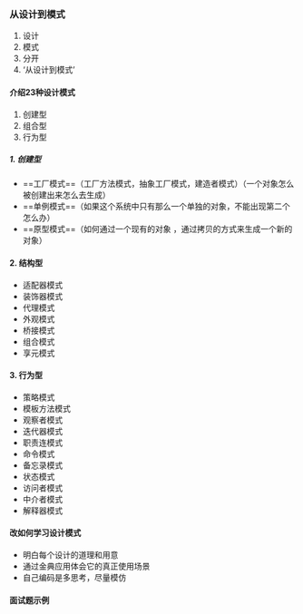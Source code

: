 ### 从设计到模式
1. 设计
2. 模式
3. 分开
4. ‘从设计到模式’


#### 介绍23种设计模式
1. 创建型
2. 组合型
3. 行为型

##### 1. 创建型
- ==工厂模式==（工厂方法模式，抽象工厂模式，建造者模式）（一个对象怎么被创建出来怎么去生成）
- ==单例模式==（如果这个系统中只有那么一个单独的对象，不能出现第二个怎么办）
- ==原型模式==（如何通过一个现有的对象 ，通过拷贝的方式来生成一个新的对象）

#### 2. 结构型
- 适配器模式
- 装饰器模式
- 代理模式
- 外观模式
- 桥接模式
- 组合模式
- 享元模式
#### 3. 行为型
- 策略模式
- 模板方法模式
- 观察者模式
- 迭代器模式
- 职责连模式
- 命令模式
- 备忘录模式
- 状态模式
- 访问者模式
- 中介者模式
- 解释器模式


#### 改如何学习设计模式
- 明白每个设计的道理和用意
- 通过金典应用体会它的真正使用场景
- 自己编码是多思考，尽量模仿


#### 面试题示例

